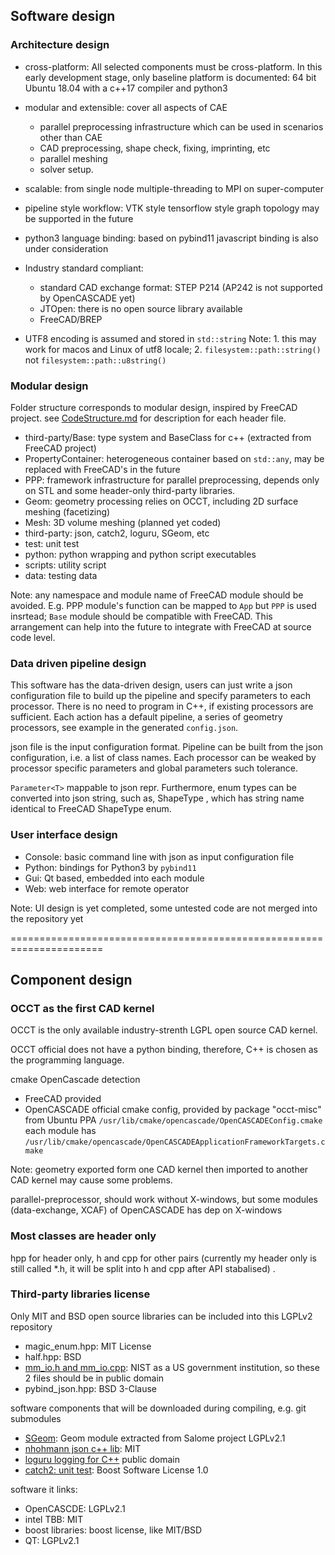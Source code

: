

## Software design

### Architecture design

+ cross-platform: 
All selected components must be cross-platform. In this early development stage, only baseline platform is documented: 64 bit Ubuntu 18.04 with a c++17 compiler and python3  

+ modular and extensible: cover all aspects of CAE
  - parallel preprocessing infrastructure which can be used in scenarios other than CAE
  - CAD preprocessing, shape check, fixing, imprinting, etc 
  - parallel meshing 
  - solver setup.

+ scalable: from single node multiple-threading to MPI on super-computer

+ pipeline style workflow: VTK style
  tensorflow style graph topology may be supported in the future

+ python3 language binding: based on pybind11
  javascript binding is also under consideration

+ Industry standard compliant:  
  - standard CAD exchange format: STEP P214  (AP242 is not supported by OpenCASCADE yet)
  - JTOpen: there is no open source library available
  - FreeCAD/BREP

+ UTF8 encoding is assumed and stored in `std::string`
  Note: 1. this may work for macos and Linux of utf8 locale; 
        2. `filesystem::path::string()` not `filesystem::path::u8string()`

### Modular design

Folder structure corresponds to modular design, inspired by FreeCAD project.
see [CodeStructure.md](./CodeStructure.md) for description for each header file.

+ third-party/Base: type system and BaseClass for c++ (extracted from FreeCAD project)
+ PropertyContainer: heterogeneous container based on `std::any`, may be replaced with FreeCAD's in the future
+ PPP: framework infrastructure for parallel preprocessing, depends only on STL and some header-only third-party libraries.
+ Geom: geometry processing relies on OCCT, including 2D surface meshing (facetizing)
+ Mesh: 3D volume meshing (planned yet coded)
+ third-party: json, catch2, loguru, SGeom, etc
+ test: unit test
+ python: python wrapping and python script executables
+ scripts: utility script
+ data: testing data

Note: any namespace and module name of FreeCAD module should be avoided. E.g. PPP module's function can be mapped to `App` but `PPP` is used insrtead; `Base` module should be compatible with FreeCAD. This arrangement can help into the future to integrate with FreeCAD at source code level.

### Data driven pipeline design

This software has the data-driven design, users can just write a json configuration file to build up the pipeline and specify parameters to each processor. There is no need to program in C++, if existing processors are sufficient. Each action has a default pipeline, a series of geometry processors, see example in the generated `config.json`. 

json file is the input configuration format. Pipeline can be built from the json configuration, i.e. a list of class names. Each processor can be weaked by processor specific parameters and global parameters such tolerance.

`Parameter<T>` mappable to json repr.  Furthermore, enum types can be converted into json string, such as, ShapeType , which has string name  identical to FreeCAD ShapeType enum. 

### User interface design

- Console: basic command line with json as input configuration file
- Python: bindings for Python3 by `pybind11`
- Gui: Qt based, embedded into each module
- Web:  web interface for remote operator

Note: UI design is yet completed, some untested code are not merged into the repository yet

======================================================================


## Component design

### OCCT as the first CAD kernel

OCCT is the only available industry-strenth LGPL open source CAD kernel. 

OCCT official does not have a python binding, therefore, C++ is chosen as the programming language.

cmake OpenCascade detection
- FreeCAD provided
- OpenCASCADE official cmake config, provided by package "occt-misc" from Ubuntu PPA
`/usr/lib/cmake/opencascade/OpenCASCADEConfig.cmake`
each module has 
`/usr/lib/cmake/opencascade/OpenCASCADEApplicationFrameworkTargets.cmake`

Note: geometry exported form one CAD kernel then imported to another CAD kernel may cause some problems.

parallel-preprocessor, should work without X-windows, but some modules  (data-exchange, XCAF) of OpenCASCADE has dep on X-windows


### Most classes are header only

hpp for header only, h and cpp for other pairs (currently my header only is still called *.h, it will be split into h and cpp after API stabalised) . 


### Third-party libraries license

Only MIT and BSD open source libraries can be included into this LGPLv2 repository
+ magic_enum.hpp: MIT License
+ half.hpp: BSD
+ [mm_io.h and mm_io.cpp](https://math.nist.gov/MatrixMarket/mmio-c.html):  NIST as a US government institution, so these 2 files should be in public domain
+ pybind_json.hpp: BSD 3-Clause

software components that will be downloaded during compiling, e.g. git submodules
+ [SGeom](https://github.com/ukaea/SGeom): Geom module extracted from Salome project LGPLv2.1
+ [nhohmann json c++ lib](https://github.com/nlohmann/json):  MIT
+ [loguru logging for C++](https://github.com/emilk/loguru) public domain
+ [catch2: unit test](https://github.com/catchorg/Catch2/blob/master/LICENSE.txt): Boost Software License 1.0

software it links:
+ OpenCASCDE: LGPLv2.1
+ intel TBB:  MIT 
+ boost libraries: boost license, like MIT/BSD
+ QT:  LGPLv2.1

